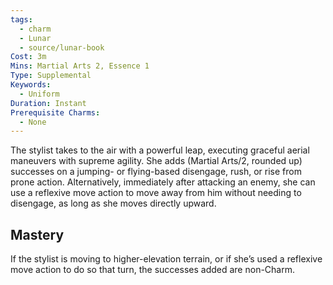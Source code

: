 ```yaml
---
tags:
  - charm
  - Lunar
  - source/lunar-book
Cost: 3m
Mins: Martial Arts 2, Essence 1
Type: Supplemental
Keywords:
  - Uniform
Duration: Instant
Prerequisite Charms:
  - None
---
```

The stylist takes to the air with a powerful leap, executing graceful aerial maneuvers with supreme agility. She adds (Martial Arts/2, rounded up) successes on a jumping- or flying-based disengage, rush, or rise from prone action. Alternatively, immediately after attacking an enemy, she can use a reflexive move action to move away from him without needing to disengage, as long as she moves directly upward. 
## Mastery

If the stylist is moving to higher-elevation terrain, or if she’s used a reflexive move action to do so that turn, the successes added are non-Charm.